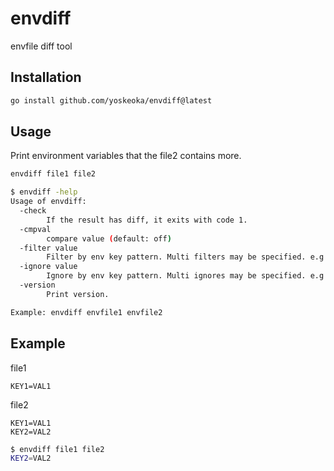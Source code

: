 # envdiff
envfile diff tool

## Installation

```sh
go install github.com/yoskeoka/envdiff@latest
```

## Usage

Print environment variables that the file2 contains more.

```sh
envdiff file1 file2
```

```sh
$ envdiff -help
Usage of envdiff:
  -check
        If the result has diff, it exits with code 1.
  -cmpval
        compare value (default: off)
  -filter value
        Filter by env key pattern. Multi filters may be specified. e.g: -filter="KEY_*"
  -ignore value
        Ignore by env key pattern. Multi ignores may be specified. e.g: -ignore="FOO_*"
  -version
        Print version.

Example: envdiff envfile1 envfile2
```

## Example

file1

```env
KEY1=VAL1
```

file2

```env
KEY1=VAL1
KEY2=VAL2
```

```sh
$ envdiff file1 file2
KEY2=VAL2
```

